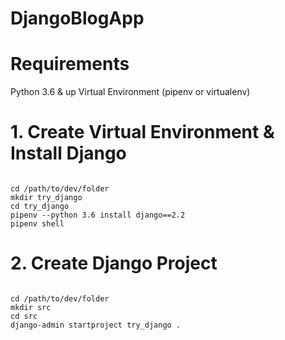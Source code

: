 # DjangoBlogApp
 
# Requirements
Python 3.6 & up
Virtual Environment (pipenv or virtualenv)

# 1. Create Virtual Environment & Install Django
<code>
cd /path/to/dev/folder
mkdir try_django
cd try_django
pipenv --python 3.6 install django==2.2
pipenv shell
</code>

# 2. Create Django Project
<code>
cd /path/to/dev/folder
mkdir src
cd src
django-admin startproject try_django .
</code>

